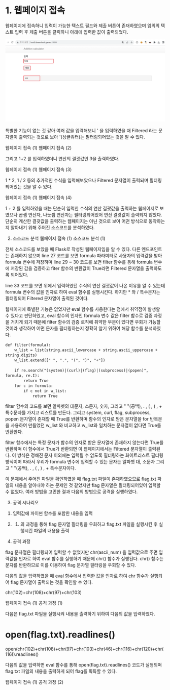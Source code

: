 <h1>1. 웹페이지 접속</h1>

웹페이지에 접속하니 입력이 가능한 텍스트 필드와 제출 버튼이 존재하였으며 임의의 텍스트 입력 후 제출 버튼을 클릭하니 아래에 입력한 값이 출력되었다.

![image](./image/Addition_calculator1.png)

 

특별한 기능이 없는 것 같아 여러 값을 입력해보니 ' 을 입력하였을 때 Filtered 라는 문자열이 출력되는 것으로 보아  '(싱글쿼터)는 필터링되어있는 것을 알 수 있다.

 

웹페이지 접속 (1)
웹페이지 접속 (2)
 

 

그리고 1+2 를 입력하였더니 연산의 결괏값인 3을 출력하였다.

 

웹페이지 접속 (1)
웹페이지 접속 (3)
 

 

1 * 2, 1 / 2 등의 추가적인 수식을 입력해보았으나 Filtered 문자열이 출력되며 필터링되어있는 것을 알 수 있다. 

 

웹페이지 접속 (1)
웹페이지 접속 (4)
 

1 + 2 를 입력하였을 때는 단순히 입력한 수식의 연산 결괏값을 출력하는 웹페이지로 보였으나 곱셈 연산자, 나눗셈 연산자는 필터링되어있어 연산 결괏값이 출력되지 않았다. 단순히 계산한 결괏값을 출력하는 웹페이지는 아닌 것으로 보여 어떤 방식으로 동작하는지 알아내기 위해 주어진 소스코드를 분석하였다.

 

2. 소스코드 분석
웹페이지 접속 (1)
소스코드 분석 (1)
 

 

전체 소스코드를 보았을 때 Flask로 작성된 웹페이지임을 알 수 있다. 다른 엔드포인트는 존재하지 않으며 line 27 코드를 보면 formula 파라미터로 사용자의 입력값을 받아 formula 변수에 저장하며 line 29 ~ 30 코드를 보면 filter 함수를 통해  formula 변수에 저장된 값을 검증하고 fiter 함수의 반환값이 True라면 Filtered 문자열을 출력하도록 되어있다.

 

line 33 코드를 보면 위에서 입력하였던 수식의 연산 결괏값이 나온 이유를 알 수 있는데 formula 변수의 값을 인자로 하여 eval 함수를 실행시킨다. 하지만 * 와 / 특수문자는 필터링되어 Filtered 문자열이 출력된 것이다.

 

웹페이지에 특별한 기능은 없었지만 eval 함수를 사용한다는 점에서 취약점이 발생할 수 있다고 판단하였고, eval 함수의 인자인 formula 변수 값은 filter 함수로 검증 과정을 거치게 되기 때문에 filter 함수의 검증 로직에 취약한 부분이 있다면 우회가 가능할 것이라 생각하여 어떤 문자를 필터링하는지 정확히 알기 위하여 해당 함수를 분석하였다.

 

 

```
def filter(formula):
    w_list = list(string.ascii_lowercase + string.ascii_uppercase + string.digits)
    w_list.extend([" ", ".", "(", ")", "+"])

    if re.search("(system)|(curl)|(flag)|(subprocess)|(popen)", formula, re.I):
        return True
    for c in formula:
        if c not in w_list:
            return True
 ```

 

filter 함수의 코드를 보면 알파벳의 대문자, 소문자, 숫자, 그리고 " "(공백), . , ( , ) , + 특수문자를 가지고 리스트를 만든다. 그리고 system, curl, flag, subprocess, popen 문자열이 존재할 때 True를 반환하며 함수의 인자로 받은 문자열을 for 반복문을 사용하여 만들었던 w_list 와 비교하고 w_list와 일치하는 문자열이 없다면 True를 반환한다.

 

filter 함수에서는 특정 문자가 함수의 인자로 받은 문자열에 존재하지 않는다면 True를 반환하며 이 함수에서 True가 반환되면 이 웹페이지에서는 Filtered 문자열이 출력된다. 이 방식은 정해진 문자 이외에는 입력될 수 없도록 필터링하는 화이트리스트 필터링 방식이며 따라서 우리가 formula 변수에 입력할 수 있는 문자는 알파벳 대, 소문자 그리고  " "(공백), . , ( , ) , + 특수문자이다.

 

이 문제에서 주어진 파일을 확인하였을 때 flag.txt 파일이 존재하였으므로 flag.txt 파일의 내용을 알아내야 하는 문제인 것 같았지만 flag 문자열은 필터링되어있어 입력할 수 없었다. 여러 방법을 고민한 결과 다음의 방법으로 공격을 실행하였다.

 

3. 공격 시나리오
1)  입력값에 파이썬 함수를 포함한 내용을 입력

 

2) 1) 의 과정을 통해 flag 문자열 필터링을 우회하고 flag.txt 파일을 실행시킨 후 실행시킨 파일의 내용을 출력

 

 

4. 공격 과정
 

flag 문자열은 필터링되어 입력할 수 없었지만 chr(ascii_num) 을 입력값으로 주면 입력값을 인자로 하여 eval 함수를 실행하기 때문에 chr() 함수가 실행된다. chr() 함수는 문자를 반환하므로 이를 이용하여 flag 문자열 필터링을 우회할 수 있다.

 

다음의 값을 입력하였을 때 eval 함수에서 입력한 값을 인자로 하여 chr 함수가 실행되어 flag 문자열이 출력되는 것을 확인할 수 있다.

 


chr(102)+chr(108)+chr(97)+chr(103)
 

 

웹페이지 접속 (1)
공격 과정 (1)
 

다음은 flag.txt 파일을 실행시켜 내용을 출력하기 위하여 다음의 값을 입력하였다.

 


# open(flag.txt).readlines()

open(chr(102)+chr(108)+chr(97)+chr(103)+chr(46)+chr(116)+chr(120)+chr(116)).readlines()
 

다음의 값을 입력하면 eval 함수를 통해 open(flag.txt).readlines() 코드가 실행되며 flag.txt 파일의 내용을 출력하게 되어 flag를 획득할 수 있다.

 

웹페이지 접속 (1)
공격 과정 (2)
